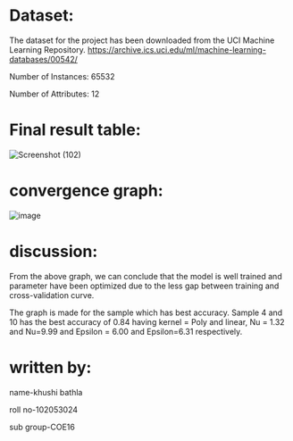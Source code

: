# Dataset:
The dataset for the project has been downloaded from the UCI Machine Learning Repository. https://archive.ics.uci.edu/ml/machine-learning-databases/00542/

Number of Instances: 65532

Number of Attributes: 12



# Final result table:
![Screenshot (102)](https://user-images.githubusercontent.com/107835619/233161204-fd063673-34af-4215-a10e-b2b1e51cc7ee.png)

# convergence graph:
![image](https://user-images.githubusercontent.com/107835619/233160932-1733447f-8756-4c02-b3b3-a1a5fff457da.png)


# discussion:
From the above graph, we can conclude that the model is well trained and parameter have been optimized due to the less gap between training and cross-validation curve.

The graph is made for the sample which has best accuracy. Sample 4 and 10 has the best accuracy of 0.84 having kernel = Poly and linear, Nu = 1.32 and Nu=9.99 and Epsilon = 6.00 and Epsilon=6.31 respectively.

# written by:
name-khushi bathla

roll no-102053024

sub group-COE16

